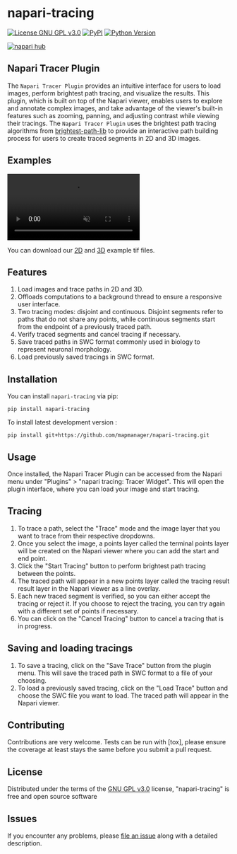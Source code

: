 # napari-tracing

[![License GNU GPL v3.0](https://img.shields.io/pypi/l/napari-tracing.svg?color=green)](https://github.com/mapmanager/napari-tracing/raw/main/LICENSE)
[![PyPI](https://img.shields.io/pypi/v/napari-tracing.svg?color=green)](https://pypi.org/project/napari-tracing)
[![Python Version](https://img.shields.io/pypi/pyversions/napari-tracing.svg?color=green)](https://python.org)
<!-- [![tests](https://github.com/mapmanager/napari-tracing/workflows/tests/badge.svg)](https://github.com/mapmanager/napari-tracing/actions) -->
<!-- [![codecov](https://codecov.io/gh/mapmanager/napari-tracing/branch/main/graph/badge.svg)](https://codecov.io/gh/mapmanager/napari-tracing) -->
[![napari hub](https://img.shields.io/endpoint?url=https://api.napari-hub.org/shields/napari-tracing)](https://napari-hub.org/plugins/napari-tracing)

## Napari Tracer Plugin

The `Napari Tracer Plugin` provides an intuitive interface for users to load images, perform brightest path tracing, and visualize the results. This plugin, which is built on top of the Napari viewer, enables users to explore and annotate complex images, and take advantage of the viewer's built-in features such as zooming, panning, and adjusting contrast while viewing their tracings. The `Napari Tracer Plugin` uses the brightest path tracing algorithms from [brightest-path-lib](https://github.com/mapmanager/brightest-path-lib) to provide an interactive path building process for users to create traced segments in 2D and 3D images.

## Examples

<video loop muted autoplay controls >
  <source src="sample-2d-tracing.mp4" type="video/mp4">
</video>

You can download our [2D](data/sample-2d.tif) and [3D](sample-3d.tif) example tif files.

## Features

1. Load images and trace paths in 2D and 3D.
1. Offloads computations to a background thread to ensure a responsive user interface.
1. Two tracing modes: disjoint and continuous. Disjoint segments refer to paths that do not share any points, while continuous segments start from the endpoint of a previously traced path.
1. Verify traced segments and cancel tracing if necessary.
1. Save traced paths in SWC format commonly used in biology to represent neuronal morphology.
1. Load previously saved tracings in SWC format.

## Installation

You can install `napari-tracing` via pip:

    pip install napari-tracing

To install latest development version :

    pip install git+https://github.com/mapmanager/napari-tracing.git

## Usage

Once installed, the Napari Tracer Plugin can be accessed from the Napari menu under "Plugins" > "napari tracing: Tracer Widget". This will open the plugin interface, where you can load your image and start tracing.

## Tracing

1. To trace a path, select the "Trace" mode and the image layer that you want to trace from their respective dropdowns.
2. Once you select the image, a points layer called the terminal points layer will be created on the Napari viewer where you can add the start and end point.
3. Click the "Start Tracing" button to perform brightest path tracing between the points.
4. The traced path will appear in a new points layer called the tracing result result layer in the Napari viewer as a line overlay.
5. Each new traced segment is verified, so you can either accept the tracing or reject it. If you choose to reject the tracing, you can try again with a different set of points if necessary.
6. You can click on the "Cancel Tracing" button to cancel a tracing that is in progress.

## Saving and loading tracings

1. To save a tracing, click on the "Save Trace" button from the plugin menu. This will save the traced path in SWC format to a file of your choosing.
1. To load a previously saved tracing, click on the "Load Trace" button and choose the SWC file you want to load. The traced path will appear in the Napari viewer.

## Contributing

Contributions are very welcome. Tests can be run with [tox], please ensure
the coverage at least stays the same before you submit a pull request.

## License

Distributed under the terms of the [GNU GPL v3.0] license,
"napari-tracing" is free and open source software

## Issues

If you encounter any problems, please [file an issue] along with a detailed description.

[GNU GPL v3.0]: http://www.gnu.org/licenses/gpl-3.0.txt
[file an issue]: https://github.com/mapmanager/napari-tracing/issues
